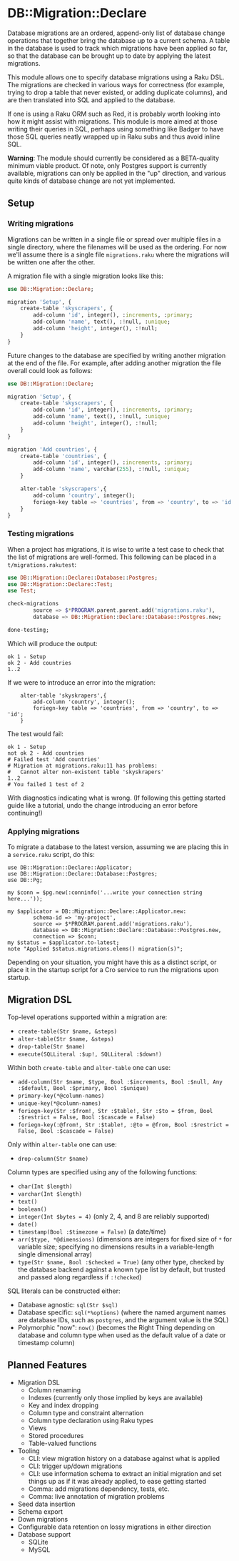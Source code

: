 # DB::Migration::Declare

Database migrations are an ordered, append-only list of database change
operations that together bring the database up to a current schema. A table
in the database is used to track which migrations have been applied so far,
so that the database can be brought up to date by applying the latest
migrations.

This module allows one to specify database migrations using a Raku DSL. The
migrations are checked in various ways for correctness (for example, trying
to drop a table that never existed, or adding duplicate columns), and are
then translated into SQL and applied to the database.

If one is using a Raku ORM such as Red, it is probably worth looking into how
it might assist with migrations. This module is more aimed at those writing
their queries in SQL, perhaps using something like Badger to have those SQL
queries neatly wrapped up in Raku subs and thus avoid inline SQL.

**Warning**: The module should currently be considered as a BETA-quality
minimum viable product. Of note, only Postgres support is currently available,
migrations can only be applied in the "up" direction, and various quite kinds
of database change are not yet implemented.

## Setup

### Writing migrations

Migrations can be written in a single file or spread over multiple files in a
single directory, where the filenames will be used as the ordering. For now
we'll assume there is a single file `migrations.raku` where the migrations
will be written one after the other.

A migration file with a single migration looks like this:

```raku
use DB::Migration::Declare;

migration 'Setup', {
    create-table 'skyscrapers', {
        add-column 'id', integer(), :increments, :primary;
        add-column 'name', text(), :!null, :unique;
        add-column 'height', integer(), :!null;
    }
}
```

Future changes to the database are specified by writing another migration
at the end of the file. For example, after adding another migration the
file overall could look as follows:

```raku
use DB::Migration::Declare;

migration 'Setup', {
    create-table 'skyscrapers', {
        add-column 'id', integer(), :increments, :primary;
        add-column 'name', text(), :!null, :unique;
        add-column 'height', integer(), :!null;
    }
}

migration 'Add countries', {
    create-table 'countries', {
        add-column 'id', integer(), :increments, :primary;
        add-column 'name', varchar(255), :!null, :unique;
    }

    alter-table 'skyscrapers',{
        add-column 'country', integer();
        foriegn-key table => 'countries', from => 'country', to => 'id';
    }
}
```

### Testing migrations

When a project has migrations, it is wise to write a test case to check that
the list of migrations are well-formed. This following can be placed in a
`t/migrations.rakutest`:

```raku
use DB::Migration::Declare::Database::Postgres;
use DB::Migration::Declare::Test;
use Test;

check-migrations
        source => $*PROGRAM.parent.parent.add('migrations.raku'),
        database => DB::Migration::Declare::Database::Postgres.new;

done-testing;
```

Which will produce the output:

```
ok 1 - Setup
ok 2 - Add countries
1..2
```

If we were to introduce an error into the migration:

```
    alter-table 'skyskrapers',{
        add-column 'country', integer();
        foriegn-key table => 'countries', from => 'country', to => 'id';
    }
```

The test would fail:

```
ok 1 - Setup
not ok 2 - Add countries
# Failed test 'Add countries'
# Migration at migrations.raku:11 has problems:
#   Cannot alter non-existent table 'skyskrapers'
1..2
# You failed 1 test of 2
```

With diagnostics indicating what is wrong. (If following this getting started
guide like a tutorial, undo the change introducing an error before continuing!)

### Applying migrations

To migrate a database to the latest version, assuming we are placing this in
a `service.raku` script, do this:

```
use DB::Migration::Declare::Applicator;
use DB::Migration::Declare::Database::Postgres;
use DB::Pg;

my $conn = $pg.new(:conninfo('...write your connection string here...'));

my $applicator = DB::Migration::Declare::Applicator.new:
        schema-id => 'my-project',
        source => $*PROGRAM.parent.add('migrations.raku'),
        database => DB::Migration::Declare::Database::Postgres.new,
        connection => $conn;
my $status = $applicator.to-latest;
note "Applied $status.migrations.elems() migration(s)";
```

Depending on your situation, you might have this as a distinct script, or
place it in the startup script for a Cro service to run the migrations upon
startup.

## Migration DSL

Top-level operations supported within a migration are:

* `create-table(Str $name, &steps)`
* `alter-table(Str $name, &steps)`
* `drop-table(Str $name)`
* `execute(SQLLiteral :$up!, SQLLiteral :$down!)`

Within both `create-table` and `alter-table` one can use:

* `add-column(Str $name, $type, Bool :$increments, Bool :$null, Any :$default,
  Bool :$primary, Bool :$unique)`
* `primary-key(*@column-names)`
* `unique-key(*@column-names)`
* `foriegn-key(Str :$from!, Str :$table!, Str :$to = $from, Bool :$restrict = False,
  Bool :$cascade = False)`
* `foriegn-key(:@from!, Str :$table!, :@to = @from, Bool :$restrict = False,
  Bool :$cascade = False)`

Only within `alter-table` one can use:

* `drop-column(Str $name)`

Column types are specified using any of the following functions:

* `char(Int $length)`
* `varchar(Int $length)`
* `text()`
* `boolean()`
* `integer(Int $bytes = 4)` (only 2, 4, and 8 are reliably supported)
* `date()`
* `timestamp(Bool :$timezone = False)` (a date/time)
* `arr($type, *@dimensions)` (dimensions are integers for fixed size of `*`
  for variable size; specifying no dimensions results in a variable-length
  single dimensional array)
* `type(Str $name, Bool :$checked = True)` (any other type, checked by the
  database backend against a known type list by default, but trusted and
  passed along regardless if `:!checked`)

SQL literals can be constructed either:

* Database agnostic: `sql(Str $sql)`
* Database specific: `sql(*%options)` (where the named argument names are database
  IDs, such as `postgres`, and the argument value is the SQL) 
* Polymorphic "now": `now()` (becomes the Right Thing depending on database and
  column type when used as the default value of a date or timestamp column)

## Planned Features

* Migration DSL
    * Column renaming
    * Indexes (currently only those implied by keys are available)
    * Key and index dropping
    * Column type and constraint alternation
    * Column type declaration using Raku types
    * Views
    * Stored procedures
    * Table-valued functions
* Tooling
    * CLI: view migration history on a database against what is applied
    * CLI: trigger up/down migrations
    * CLI: use information schema to extract an initial migration and set
      things up as if it was already applied, to ease getting started
    * Comma: add migrations dependency, tests, etc.
    * Comma: live annotation of migration problems
* Seed data insertion
* Schema export
* Down migrations
* Configurable data retention on lossy migrations in either direction
* Database support
    * SQLite
    * MySQL
